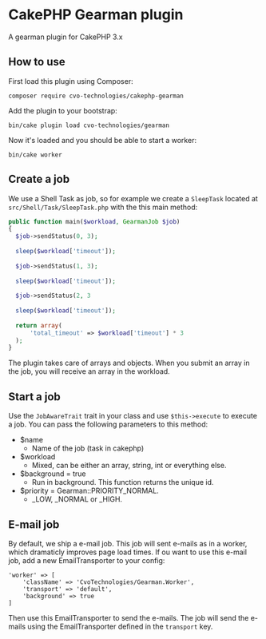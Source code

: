# CakePHP Gearman plugin
A gearman plugin for CakePHP 3.x

## How to use
First load this plugin using Composer:
```
composer require cvo-technologies/cakephp-gearman
```
Add the plugin to your bootstrap:
```
bin/cake plugin load cvo-technologies/gearman
```

Now it's loaded and you should be able to start a worker:
```
bin/cake worker
```

## Create a job
We use a Shell Task as job, so for example we create a `SleepTask` located at `src/Shell/Task/SleepTask.php` with the this main method:
```php
public function main($workload, GearmanJob $job)
{
  $job->sendStatus(0, 3);
  
  sleep($workload['timeout']);
  
  $job->sendStatus(1, 3);
  
  sleep($workload['timeout']);
  
  $job->sendStatus(2, 3
  
  sleep($workload['timeout']);
  
  return array(
      'total_timeout' => $workload['timeout'] * 3
  );
}
```
The plugin takes care of arrays and objects. When you submit an array in the job, you will receive an array in the workload.

## Start a job
Use the `JobAwareTrait` trait in your class and use `$this->execute` to execute a job. You can pass the following parameters to this method: 
* $name
  * Name of the job (task in cakephp)
* $workload
  * Mixed, can be either an array, string, int or everything else. 
* $background = true
  * Run in background. This function returns the unique id.
* $priority = Gearman::PRIORITY_NORMAL.
  * _LOW, _NORMAL or _HIGH.

## E-mail job
By default, we ship a e-mail job. This job will sent e-mails as in a worker, which dramaticly improves page load times. If ou want to use this e-mail job, add a new EmailTransporter to your config:
```
'worker' => [
    'className' => 'CvoTechnologies/Gearman.Worker',
    'transport' => 'default',
    'background' => true
]
```
Then use this EmailTransporter to send the e-mails. The job will send the e-mails using the EmailTransporter defined in the `transport` key.
